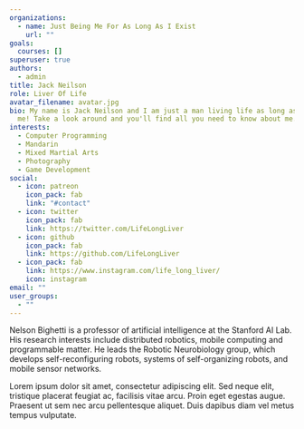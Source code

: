 ```yaml
---
organizations:
  - name: Just Being Me For As Long As I Exist
    url: ""
goals:
  courses: []
superuser: true
authors:
  - admin
title: Jack Neilson
role: Liver Of Life
avatar_filename: avatar.jpg
bio: My name is Jack Neilson and I am just a man living life as long as it lets
  me! Take a look around and you'll find all you need to know about me.
interests:
  - Computer Programming
  - Mandarin
  - Mixed Martial Arts
  - Photography
  - Game Development
social:
  - icon: patreon
    icon_pack: fab
    link: "#contact"
  - icon: twitter
    icon_pack: fab
    link: https://twitter.com/LifeLongLiver
  - icon: github
    icon_pack: fab
    link: https://github.com/LifeLongLiver
  - icon_pack: fab
    link: https://www.instagram.com/life_long_liver/
    icon: instagram
email: ""
user_groups:
  - ""
---
```


Nelson Bighetti is a professor of artificial intelligence at the Stanford AI Lab. His research interests include distributed robotics, mobile computing and programmable matter. He leads the Robotic Neurobiology group, which develops self-reconfiguring robots, systems of self-organizing robots, and mobile sensor networks.

Lorem ipsum dolor sit amet, consectetur adipiscing elit. Sed neque elit, tristique placerat feugiat ac, facilisis vitae arcu. Proin eget egestas augue. Praesent ut sem nec arcu pellentesque aliquet. Duis dapibus diam vel metus tempus vulputate.
